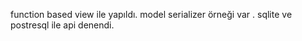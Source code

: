 function based view ile yapıldı. 
model serializer örneği var .
sqlite ve postresql ile api denendi.